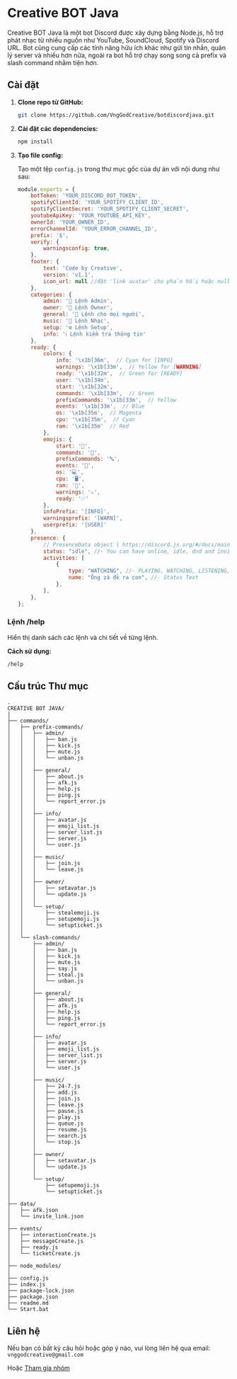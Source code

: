 # Creative BOT Java

Creative BOT Java là một bot Discord được xây dựng bằng Node.js, hỗ trợ phát nhạc từ nhiều nguồn như YouTube, SoundCloud, Spotify và Discord URL. Bot cũng cung cấp các tính năng hữu ích khác như gửi tin nhắn, quản lý server và nhiều hơn nữa, ngoài ra bot hỗ trợ chạy song song cả prefix và slash command nhằm tiện hơn.

## Cài đặt

1. **Clone repo từ GitHub:**

   ```sh
   git clone https://github.com/VngGodCreative/botdiscordjava.git
   ```

2. **Cài đặt các dependencies:**

   ```sh
   npm install
   ```

3. **Tạo file config:**

   Tạo một tệp `config.js` trong thư mục gốc của dự án với nội dung như sau:

   ```js
   module.exports = {
       botToken: 'YOUR_DISCORD_BOT_TOKEN',
       spotifyClientId: 'YOUR_SPOTIFY_CLIENT_ID',
       spotifyClientSecret: 'YOUR_SPOTIFY_CLIENT_SECRET',
       youtubeApiKey: 'YOUR_YOUTUBE_API_KEY',
       ownerId: 'YOUR_OWNER_ID',
       errorChannelId: 'YOUR_ERROR_CHANNEL_ID',
       prefix: '$',
       verify: {
           warningsconfig: true,
       },
       footer: {
           text: 'Code by Creative',
           version: 'v1.1',
           icon_url: null //đặt 'link avatar' cho phản hồi hoặc null để sử dụng avatar mặc định của bot
       },
       categories: {
           admin: '🔧 Lệnh Admin',
           owner: '👑 Lệnh Owner',
           general: '👥 Lệnh cho mọi người',
           music: '🎵 Lệnh Nhạc',
           setup: '⚙️ Lệnh Setup',
           info: 'ℹ️ Lệnh kiểm tra thông tin'
       },
       ready: {
           colors: {
               info: '\x1b[36m',  // Cyan for [INFO]
               warnings: '\x1b[33m',  // Yellow for [WARNING]
               ready: '\x1b[32m',  // Green for [READY]
               user: '\x1b[34m',
               start: '\x1b[32m',
               commands: '\x1b[33m',  // Green
               prefixCommands: '\x1b[33m',  // Yellow
               events: '\x1b[33m',  // Blue
               os: '\x1b[35m',  // Magenta
               cpu: '\x1b[35m',  // Cyan
               ram: '\x1b[35m'  // Red
           },
           emojis: {
               start: '🚀',
               commands: '📜',
               prefixCommands: '🔤',
               events: '🔔',
               os: '💻',
               cpu: '🖥️',
               ram: '💾',
               warnings: '⚠️',
               ready: '✅'
           },
           infoPrefix: '[INFO]',
           warningsprefix: '[WARN]',
           userprefix: '[USER]'
       },
       presence: {
           // PresenceData object | https://discord.js.org/#/docs/main/stable/typedef/PresenceData
           status: "idle", //- You can have online, idle, dnd and invisible (Note: invisible makes people think the bot is offline)
           activities: [
               {
                   type: "WATCHING", //- PLAYING, WATCHING, LISTENING, STREAMING
                   name: "Ông zà đẻ ra con", //- Status Text
               },
           ],
       },
   };
   ```

### Lệnh /help
Hiển thị danh sách các lệnh và chi tiết về từng lệnh.

**Cách sử dụng:**
```sh
/help
```

## Cấu trúc Thư mục
```plaintext
.
CREATIVE BOT JAVA/
│
├── commands/
│   ├── prefix-commands/
│   │   ├── admin/
│   │   │   ├── ban.js
│   │   │   ├── kick.js
│   │   │   ├── mute.js
│   │   │   └── unban.js
│   │   │
│   │   ├── general/
│   │   │   ├── about.js
│   │   │   ├── afk.js
│   │   │   ├── help.js
│   │   │   ├── ping.js
│   │   │   └── report_error.js
│   │   │
│   │   ├── info/
│   │   │   ├── avatar.js
│   │   │   ├── emoji_list.js
│   │   │   ├── server_list.js
│   │   │   ├── server.js
│   │   │   └── user.js
│   │   │
│   │   ├── music/
│   │   │   ├── join.js
│   │   │   └── leave.js
│   │   │
│   │   ├── owner/
│   │   │   ├── setavatar.js
│   │   │   └── update.js
│   │   │
│   │   └── setup/
│   │       ├── stealemoji.js
│   │       ├── setupemoji.js
│   │       └── setupticket.js
│   │
│   └── slash-commands/
│       ├── admin/
│       │   ├── ban.js
│       │   ├── kick.js
│       │   ├── mute.js
│       │   ├── say.js
│       │   ├── steal.js
│       │   └── unban.js
│       │
│       ├── general/
│       │   ├── about.js
│       │   ├── afk.js
│       │   ├── help.js
│       │   ├── ping.js
│       │   └── report_error.js
│       │
│       ├── info/
│       │   ├── avatar.js
│       │   ├── emoji_list.js
│       │   ├── server_list.js
│       │   ├── server.js
│       │   └── user.js
│       │
│       ├── music/
│       │   ├── 24-7.js
│       │   ├── add.js
│       │   ├── join.js
│       │   ├── leave.js
│       │   ├── pause.js
│       │   ├── play.js
│       │   ├── queue.js
│       │   ├── resume.js
│       │   ├── search.js
│       │   └── stop.js
│       │
│       ├── owner/
│       │   ├── setavatar.js
│       │   └── update.js
│       │
│       └── setup/
│           ├── setupemoji.js
│           └── setupticket.js
│
├── data/
│   ├── afk.json
│   └── invite_link.json
│
├── events/
│   ├── interactionCreate.js
│   ├── messageCreate.js
│   ├── ready.js
│   └── ticketCreate.js
│
├── node_modules/
│
├── config.js
├── index.js
├── package-lock.json
├── package.json
├── readme.md
└── Start.bat
```

## Liên hệ

Nếu bạn có bất kỳ câu hỏi hoặc góp ý nào, vui lòng liên hệ qua email: `vnggodcreative@gmail.com`

Hoặc [Tham gia nhóm](https://discord.gg/4Sbc2hVvNT)

